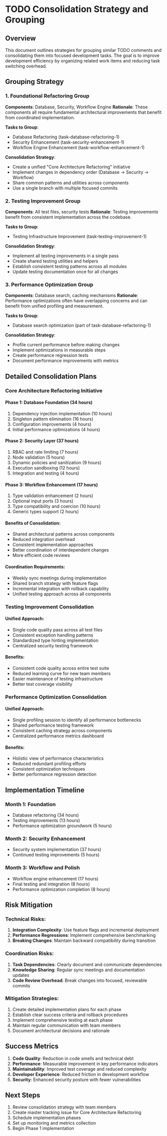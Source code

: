# TODO Consolidation Strategy and Grouping

## Overview
This document outlines strategies for grouping similar TODO comments and consolidating them into focused development tasks. The goal is to improve development efficiency by organizing related work items and reducing task switching overhead.

## Grouping Strategy

### 1. Foundational Refactoring Group
**Components**: Database, Security, Workflow Engine
**Rationale**: These components all require fundamental architectural improvements that benefit from coordinated implementation.

**Tasks to Group**:
- Database Refactoring (task-database-refactoring-1)
- Security Enhancement (task-security-enhancement-1)
- Workflow Engine Enhancement (task-workflow-enhancement-1)

**Consolidation Strategy**:
- Create a unified "Core Architecture Refactoring" initiative
- Implement changes in dependency order (Database → Security → Workflow)
- Share common patterns and utilities across components
- Use a single branch with multiple focused commits

### 2. Testing Improvement Group
**Components**: All test files, security tests
**Rationale**: Testing improvements benefit from consistent implementation across the codebase.

**Tasks to Group**:
- Testing Infrastructure Improvement (task-testing-improvement-1)

**Consolidation Strategy**:
- Implement all testing improvements in a single pass
- Create shared testing utilities and helpers
- Establish consistent testing patterns across all modules
- Update testing documentation once for all changes

### 3. Performance Optimization Group
**Components**: Database search, caching mechanisms
**Rationale**: Performance optimizations often have overlapping concerns and can benefit from unified profiling and measurement.

**Tasks to Group**:
- Database search optimization (part of task-database-refactoring-1)

**Consolidation Strategy**:
- Profile current performance before making changes
- Implement optimizations in measurable steps
- Create performance regression tests
- Document performance improvements with metrics

## Detailed Consolidation Plans

### Core Architecture Refactoring Initiative

#### Phase 1: Database Foundation (34 hours)
1. Dependency injection implementation (10 hours)
2. Singleton pattern elimination (16 hours)
3. Configuration improvements (4 hours)
4. Initial performance optimizations (4 hours)

#### Phase 2: Security Layer (37 hours)
1. RBAC and rate limiting (7 hours)
2. Node validation (5 hours)
3. Dynamic policies and sanitization (9 hours)
4. Execution sandboxing (12 hours)
5. Integration and testing (4 hours)

#### Phase 3: Workflow Enhancement (17 hours)
1. Type validation enhancement (2 hours)
2. Optional input ports (3 hours)
3. Type compatibility and coercion (10 hours)
4. Generic types support (2 hours)

#### Benefits of Consolidation:
- Shared architectural patterns across components
- Reduced integration overhead
- Consistent implementation approaches
- Better coordination of interdependent changes
- More efficient code reviews

#### Coordination Requirements:
- Weekly sync meetings during implementation
- Shared branch strategy with feature flags
- Incremental integration with rollback capability
- Unified testing approach across all components

### Testing Improvement Consolidation

#### Unified Approach:
- Single code quality pass across all test files
- Consistent exception handling patterns
- Standardized type hinting implementation
- Centralized security testing framework

#### Benefits:
- Consistent code quality across entire test suite
- Reduced learning curve for new team members
- Easier maintenance of testing infrastructure
- Better test coverage visibility

### Performance Optimization Consolidation

#### Unified Approach:
- Single profiling session to identify all performance bottlenecks
- Shared performance testing framework
- Consistent caching strategy across components
- Centralized performance metrics dashboard

#### Benefits:
- Holistic view of performance characteristics
- Reduced redundant profiling efforts
- Consistent optimization techniques
- Better performance regression detection

## Implementation Timeline

### Month 1: Foundation
- Database refactoring (34 hours)
- Testing improvements (13 hours)
- Performance optimization groundwork (5 hours)

### Month 2: Security Enhancement
- Security system implementation (37 hours)
- Continued testing improvements (5 hours)

### Month 3: Workflow and Polish
- Workflow engine enhancement (17 hours)
- Final testing and integration (8 hours)
- Performance optimization completion (8 hours)

## Risk Mitigation

### Technical Risks:
1. **Integration Complexity**: Use feature flags and incremental deployment
2. **Performance Regressions**: Implement comprehensive benchmarking
3. **Breaking Changes**: Maintain backward compatibility during transition

### Coordination Risks:
1. **Task Dependencies**: Clearly document and communicate dependencies
2. **Knowledge Sharing**: Regular sync meetings and documentation updates
3. **Code Review Overhead**: Break changes into focused, reviewable commits

### Mitigation Strategies:
1. Create detailed implementation plans for each phase
2. Establish clear success criteria and rollback procedures
3. Implement comprehensive testing at each phase
4. Maintain regular communication with team members
5. Document architectural decisions and rationale

## Success Metrics

1. **Code Quality**: Reduction in code smells and technical debt
2. **Performance**: Measurable improvement in key performance indicators
3. **Maintainability**: Improved test coverage and reduced complexity
4. **Developer Experience**: Reduced friction in development workflow
5. **Security**: Enhanced security posture with fewer vulnerabilities

## Next Steps

1. Review consolidation strategy with team members
2. Create master tracking issue for Core Architecture Refactoring
3. Schedule implementation phases
4. Set up monitoring and metrics collection
5. Begin Phase 1 implementation